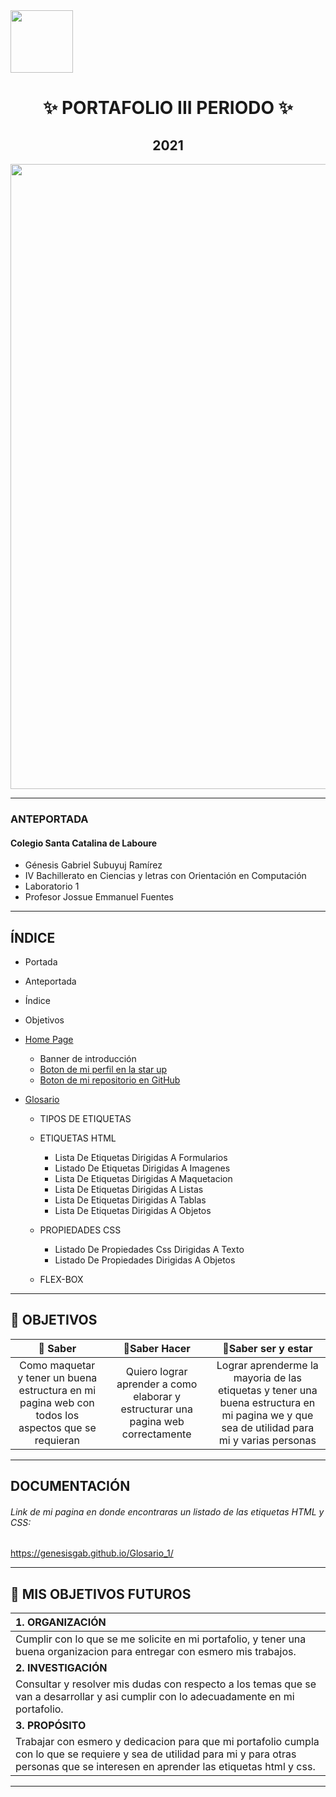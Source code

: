 <img width="100px"  src="https://static.wixstatic.com/media/d1b317_30d85a06c73e4bc7bf0952829a1cddb1~mv1.png/v1/crop/x_0,y_4,w_775,h_349/fill/w_408,h_172,al_c,q_85,usm_0.66_1.00_0.01/d1b317_30d85a06c73e4bc7bf0952829a1cddb1~mv1.webp">
<h1 align= "center">
✨ PORTAFOLIO III PERIODO ✨
</h1>
<h2 align="center">
2021
</h2>
<img width="1000px" src="https://acumbamail.com/blog/wp-content/uploads/2014/10/maquetacion-email-html.png">

------------

### ANTEPORTADA

#### Colegio Santa Catalina de Laboure

- Génesis Gabriel Subuyuj Ramírez
- IV Bachillerato en Ciencias y letras con Orientación en Computación
- Laboratorio 1
- Profesor Jossue Emmanuel Fuentes

------------

## ÍNDICE
- Portada

- Anteportada
- Índice

- Objetivos
- [Home Page](https://genesisgab.github.io/Glosario_1/ "Portada")
  - Banner de introducción
  - [Boton de mi perfil en la star up](https://jefuentes80.github.io/starup_scl/iv_computacion/GenesisSubuyuj.html "Link a mi perfil en la star up")
  - [Boton de mi repositorio en GitHub](https://github.com/GenesisGab/Glosario_1 "Link a mi repositorio en GitHub")
- [Glosario](https://genesisgab.github.io/Glosario_1/glosario.html "Glosario")
  - TIPOS DE ETIQUETAS
  - ETIQUETAS HTML
     - Lista De Etiquetas Dirigidas A Formularios
     - Listado De Etiquetas Dirigidas A Imagenes
     - Lista De Etiquetas Dirigidas A Maquetacion
     - Lista De Etiquetas Dirigidas A Listas
     - Lista De Etiquetas Dirigidas A Tablas
     - Lista De Etiquetas Dirigidas A Objetos

   - PROPIEDADES CSS
     - Listado De Propiedades Css Dirigidas A Texto
     - Listado De Propiedades Dirigidas A Objetos

   - FLEX-BOX



------------
## 🌠 OBJETIVOS 

| 🌟 Saber | 🌟Saber Hacer  | 🌟Saber ser y estar |
| :------------: | :------------: | :------------: |
|  Como maquetar y tener un buena estructura en mi pagina web con todos los aspectos que se requieran  |  Quiero lograr aprender a como elaborar y estructurar una pagina web correctamente |  Lograr aprenderme la mayoria de las etiquetas y tener una buena estructura en mi pagina we y que sea de utilidad para mi y varias personas |

------------

## DOCUMENTACIÓN

######  Link de mi pagina en donde encontraras un listado de las etiquetas HTML y CSS:
https://genesisgab.github.io/Glosario_1/

------------

## 📔 MIS OBJETIVOS FUTUROS

|  1. ORGANIZACIÓN |
| :------------ |
| Cumplir con lo que se me solicite en mi portafolio, y tener una buena organizacion para entregar con esmero mis trabajos. |
 | **2. INVESTIGACIÓN**   |
|  Consultar y resolver mis dudas con respecto a los temas que se van a desarrollar y asi cumplir con lo adecuadamente en mi portafolio. |
| **3. PROPÓSITO** |
| Trabajar con esmero y dedicacion para que mi portafolio cumpla con lo que se requiere y sea de utilidad para mi y para otras personas que se interesen en aprender las etiquetas html y css.  |


------------



